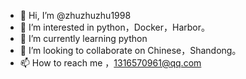 - 👋 Hi, I’m @zhuzhuzhu1998
- 👀 I’m interested in python，Docker，Harbor。
- 🌱 I’m currently learning python
- 💞️ I’m looking to collaborate on Chinese，Shandong。
- 📫 How to reach me ，1316570961@qq.com

<!---
zhuzhuzhu1998/zhuzhuzhu1998 is a ✨ special ✨ repository because its `README.md` (this file) appears on your GitHub profile.
You can click the Preview link to take a look at your changes.
--->
